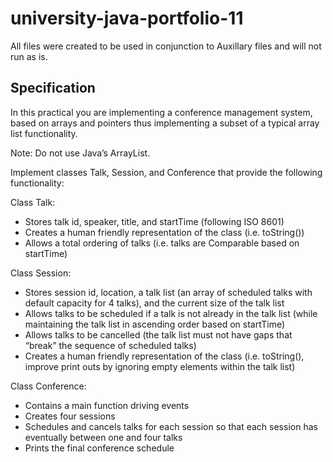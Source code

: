 # university-java-portfolio-11

All files were created to be used in conjunction to Auxillary files and will not run as is.

## Specification

In this practical you are implementing a conference management system, based
on arrays and pointers thus implementing a subset of a typical array list
functionality.

Note: Do not use Java’s ArrayList.

Implement classes Talk, Session, and Conference that provide the following
functionality:

Class Talk:
- Stores talk id, speaker, title, and startTime (following ISO 8601)
- Creates a human friendly representation of the class (i.e. toString())
- Allows a total ordering of talks (i.e. talks are Comparable based on
startTime)

Class Session:
- Stores session id, location, a talk list (an array of scheduled talks
with default capacity for 4 talks), and the current size of the talk list
- Allows talks to be scheduled if a talk is not already in the talk list
(while maintaining the talk list in ascending order based on
startTime)
- Allows talks to be cancelled (the talk list must not have gaps that
“break” the sequence of scheduled talks)
- Creates a human friendly representation of the class (i.e. toString(),
improve print outs by ignoring empty elements within the talk list)

Class Conference:
- Contains a main function driving events
- Creates four sessions
- Schedules and cancels talks for each session so that each session
has eventually between one and four talks
- Prints the final conference schedule
